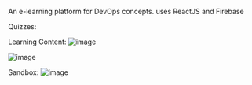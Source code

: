 An e-learning platform for DevOps concepts. uses ReactJS and Firebase

Quizzes:


Learning Content:
![image](https://github.com/user-attachments/assets/dc9918a4-7a80-49fa-b62a-71ec49f6533a)


![image](https://github.com/user-attachments/assets/2451ef9c-e668-4b46-929b-b2d7e87423e0)




Sandbox:
![image](https://github.com/user-attachments/assets/b16d4fbd-46ad-4f7b-9e16-39bac0c11a71)
